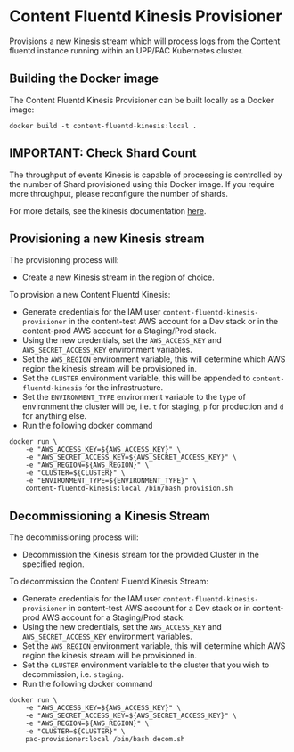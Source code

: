 # Content Fluentd Kinesis Provisioner

Provisions a new Kinesis stream which will process logs from the Content fluentd instance running within an UPP/PAC Kubernetes cluster.

## Building the Docker image

The Content Fluentd Kinesis Provisioner can be built locally as a Docker image:

`docker build -t content-fluentd-kinesis:local .`

## IMPORTANT: Check Shard Count

The throughput of events Kinesis is capable of processing is controlled by the number of Shard provisioned using this Docker image. If you require more throughput, please reconfigure the number of shards.

For more details, see the kinesis documentation [here](https://docs.aws.amazon.com/streams/latest/dev/key-concepts.html).

## Provisioning a new Kinesis stream

The provisioning process will:

* Create a new Kinesis stream in the region of choice.

To provision a new Content Fluentd Kinesis:

* Generate credentials for the IAM user `content-fluentd-kinesis-provisioner` in the content-test AWS account for a Dev stack or in the content-prod AWS account for a Staging/Prod stack.
* Using the new credentials, set the `AWS_ACCESS_KEY` and `AWS_SECRET_ACCESS_KEY` environment variables.
* Set the `AWS_REGION` environment variable, this will determine which AWS region the kinesis stream will be provisioned in.
* Set the `CLUSTER` environment variable, this will be appended to `content-fluentd-kinesis` for the infrastructure.
* Set the `ENVIRONMENT_TYPE` environment variable to the type of environment the cluster will be, i.e. `t` for staging, `p` for production and `d` for anything else.
* Run the following docker command

```
docker run \
    -e "AWS_ACCESS_KEY=${AWS_ACCESS_KEY}" \
    -e "AWS_SECRET_ACCESS_KEY=${AWS_SECRET_ACCESS_KEY}" \
    -e "AWS_REGION=${AWS_REGION}" \
    -e "CLUSTER=${CLUSTER}" \
    -e "ENVIRONMENT_TYPE=${ENVIRONMENT_TYPE}" \
    content-fluentd-kinesis:local /bin/bash provision.sh
```

## Decommissioning a Kinesis Stream

The decommissioning process will:

* Decommission the Kinesis stream for the provided Cluster in the specified region.

To decommission the Content Fluentd Kinesis Stream:

* Generate credentials for the IAM user `content-fluentd-kinesis-provisioner` in content-test AWS account for a Dev stack or in content-prod AWS account for a Staging/Prod stack.
* Using the new credentials, set the `AWS_ACCESS_KEY` and `AWS_SECRET_ACCESS_KEY` environment variables.
* Set the `AWS_REGION` environment variable, this will determine which AWS region the kinesis stream will be provisioned in.
* Set the `CLUSTER` environment variable to the cluster that you wish to decommission, i.e. `staging`.
* Run the following docker command

```
docker run \
    -e "AWS_ACCESS_KEY=${AWS_ACCESS_KEY}" \
    -e "AWS_SECRET_ACCESS_KEY=${AWS_SECRET_ACCESS_KEY}" \
    -e "AWS_REGION=${AWS_REGION}" \
    -e "CLUSTER=${CLUSTER}" \
    pac-provisioner:local /bin/bash decom.sh
```
